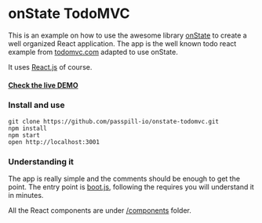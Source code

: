 onState TodoMVC
=====================

This is an example on how to use the awesome library [onState](https://github.com/passpill-io/onstate) to create a well organized React application. The app is the well known todo react example from [todomvc.com](http://todomvc.com/) adapted to use onState.

It uses [React.js](https://facebook.github.io/react/) of course.

#### [Check the live DEMO](https://codesandbox.io/s/28ll2qprp)

### Install and use

```
git clone https://github.com/passpill-io/onstate-todomvc.git
npm install
npm start
open http://localhost:3001
```

### Understanding it
The app is really simple and the comments should be enough to get the point. The entry point is [boot.js](https://github.com/passpill-io/onstate-todomvc/blob/master/src/boot.js), following the requires you will understand it in minutes.

All the React components are under [/components](https://github.com/passpill-io/onstate-todomvc/tree/master/src/components) folder.
